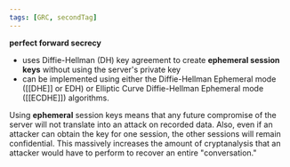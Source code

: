 ```yaml
---
tags: [GRC, secondTag]
---
```

**perfect forward secrecy**
 - uses Diffie-Hellman (DH) key agreement to create **ephemeral session keys** without using the server's private key
 - can be implemented using either the Diffie-Hellman Ephemeral mode ([[DHE]] or EDH) or Elliptic Curve Diffie-Hellman Ephemeral mode ([[ECDHE]]) algorithms.



Using **ephemeral** session keys means that any future compromise of the server will not translate into an attack on recorded data. Also, even if an attacker can obtain the key for one session, the other sessions will remain confidential. This massively increases the amount of cryptanalysis that an attacker would have to perform to recover an entire "conversation."